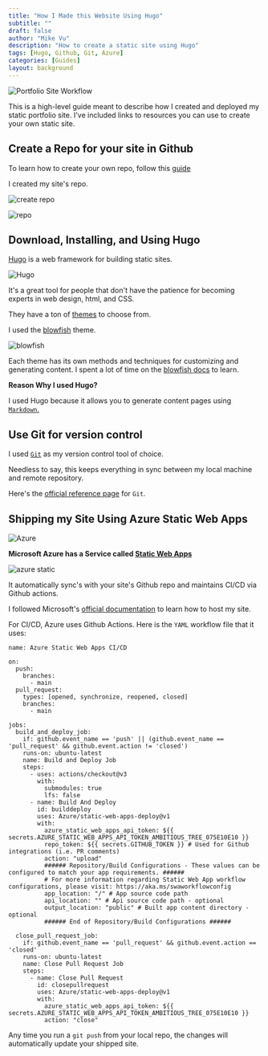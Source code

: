 ```yaml
---
title: "How I Made this Website Using Hugo"
subtitle: ""
draft: false
author: "Mike Vu"
description: "How to create a static site using Hugo"
tags: [Hugo, Github, Git, Azure]
categories: [Guides]
layout: background
---
```


![Portfolio Site Workflow](portfolio-site-diagram.jpeg)

This is a high-level guide meant to describe how I created and deployed my static portfolio site. I've included links to resources you can use to create your own static site. 


## Create a Repo for your site in Github

To learn how to create your own repo, follow this <a href = "https://docs.github.com/en/repositories/creating-and-managing-repositories/quickstart-for-repositories">guide</a>

I created my site's repo.

![create repo](create-repo.png)

![repo](github-repo.png)



## Download, Installing, and Using Hugo

<a href = "https://gohugo.io/"> Hugo</a> is a web framework for building static sites. 

![Hugo](hugo.png)

It's a great tool for people that don't have the patience for becoming experts in web design, html, and CSS. 

They have a ton of <a href = "https://themes.gohugo.io/">themes</a> to choose from. 

I used the <a href = "https://blowfish.page/docs/getting-started/">blowfish</a> theme. 

![blowfish](blowfish_logo.png)

Each theme has its own methods and techniques for customizing and generating content. I spent a lot of time on the <a href = "https://blowfish.page/docs/">blowfish docs</a> to learn. 

**Reason Why I used Hugo?**

I used Hugo because it allows you to generate content pages using <a href="https://www.markdownguide.org/getting-started/">`Markdown`.</a>

## Use Git for version control

I used <a href="https://www.atlassian.com/git/tutorials/what-is-git">`Git`</a> as my version control tool of choice. 

Needless to say, this keeps everything in sync between my local machine and remote repository.

Here's the <a href = "https://www.git-scm.com/docs">official reference page</a> for `Git`. 


## Shipping my Site Using Azure Static Web Apps

![Azure](azure_logo.jpeg)

**Microsoft Azure has a Service called <a href="https://azure.microsoft.com/en-us/products/app-service/static">Static Web Apps</a>**

![azure static](azure_web_app.jpeg)

It automatically sync's with your site's Github repo and maintains CI/CD via Github actions.

I followed Microsoft's <a href = "https://learn.microsoft.com/en-us/azure/static-web-apps/get-started-portal?tabs=vanilla-javascript&pivots=github">official documentation</a> to learn how to host my site. 

For CI/CD, Azure uses Github Actions. Here is the `YAML` workflow file that it uses: 

```
name: Azure Static Web Apps CI/CD

on:
  push:
    branches:
      - main
  pull_request:
    types: [opened, synchronize, reopened, closed]
    branches:
      - main

jobs:
  build_and_deploy_job:
    if: github.event_name == 'push' || (github.event_name == 'pull_request' && github.event.action != 'closed')
    runs-on: ubuntu-latest
    name: Build and Deploy Job
    steps:
      - uses: actions/checkout@v3
        with:
          submodules: true
          lfs: false
      - name: Build And Deploy
        id: builddeploy
        uses: Azure/static-web-apps-deploy@v1
        with:
          azure_static_web_apps_api_token: ${{ secrets.AZURE_STATIC_WEB_APPS_API_TOKEN_AMBITIOUS_TREE_075E10E10 }}
          repo_token: ${{ secrets.GITHUB_TOKEN }} # Used for Github integrations (i.e. PR comments)
          action: "upload"
          ###### Repository/Build Configurations - These values can be configured to match your app requirements. ######
          # For more information regarding Static Web App workflow configurations, please visit: https://aka.ms/swaworkflowconfig
          app_location: "/" # App source code path
          api_location: "" # Api source code path - optional
          output_location: "public" # Built app content directory - optional
          ###### End of Repository/Build Configurations ######

  close_pull_request_job:
    if: github.event_name == 'pull_request' && github.event.action == 'closed'
    runs-on: ubuntu-latest
    name: Close Pull Request Job
    steps:
      - name: Close Pull Request
        id: closepullrequest
        uses: Azure/static-web-apps-deploy@v1
        with:
          azure_static_web_apps_api_token: ${{ secrets.AZURE_STATIC_WEB_APPS_API_TOKEN_AMBITIOUS_TREE_075E10E10 }}
          action: "close"
```

Any time you run a `git push` from your local repo, the changes will automatically update your shipped site.

